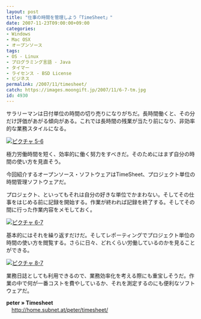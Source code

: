 ```yaml
---
layout: post
title: "仕事の時間を管理しよう「TimeSheet」"
date: 2007-11-23T09:00:00+09:00
categories:
- Windows
- Mac OSX
- オープンソース
tags: 
- OS - Linux
- プログラミング言語 - Java
- タイマー
- ライセンス - BSD License
- ビジネス
permalink: /2007/11/timesheet/
catch: https://images.moongift.jp/2007/11/6-7-tm.jpg
id: 4930
---
```

サラリーマンは日付単位の時間の切り売りになりがちだ。長時間働くと、その分だけ評価があがる傾向がある。これでは長時間の残業が当たり前になり、非効率的な業務スタイルになる。   
  
[![ピクチャ 5-6](https://images.moongift.jp/2007/11/5-6-tm.jpg)](https://images.moongift.jp/2007/11/5-6.png)  
  
極力労働時間を短く、効率的に働く努力をすべきだ。そのためにはまず自分の時間の使い方を見直そう。   
  
今回紹介するオープンソース・ソフトウェアはTimeSheet、プロジェクト単位の時間管理ソフトウェアだ。   
<!--more-->  
プロジェクト、といってもそれは自分の好きな単位でかまわない。そしてその仕事をはじめる前に記録を開始する。作業が終われば記録を終了する。そしてその間に行った作業内容をメモしておく。   
  
[![ピクチャ 6-7](https://images.moongift.jp/2007/11/6-7-tm.jpg)](https://images.moongift.jp/2007/11/6-7.png)  
  
基本的にはそれを繰り返すだけだ。そしてレポーティングでプロジェクト単位の時間の使い方を閲覧する。さらに日々、どれくらい労働しているのかを見ることができる。   
  
[![ピクチャ 8-7](https://images.moongift.jp/2007/11/8-7-tm.jpg)](https://images.moongift.jp/2007/11/8-7.png)  
  
業務日誌としても利用できるので、業務効率化を考える際にも重宝しそうだ。作業の中で何が一番コストを費やしているか、それを測定するのにも便利なソフトウェアだ。   
  
**peter » Timesheet**   
　[http://home.subnet.at/peter/timesheet/   
](http://home.subnet.at/peter/timesheet/)

